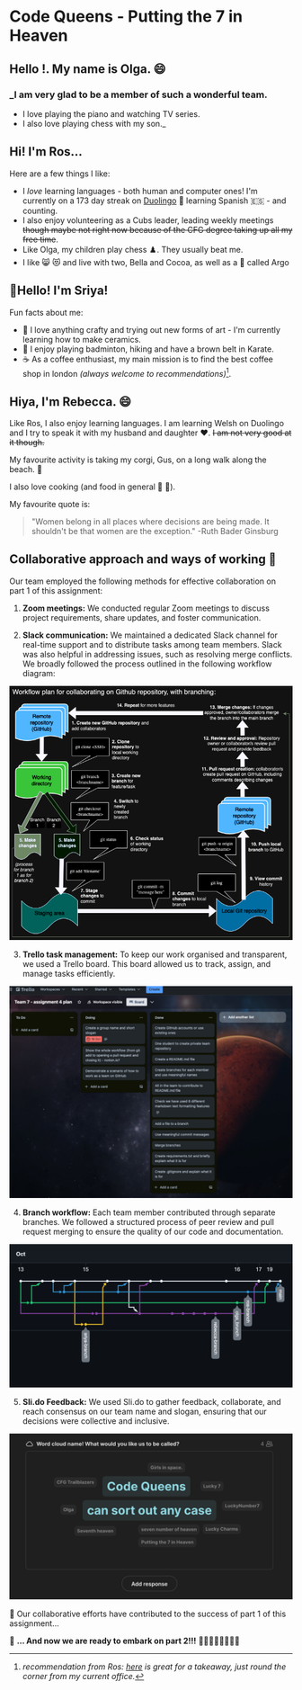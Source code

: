 # Code Queens - Putting the 7 in Heaven

## **Hello !. My name is Olga.** :smile:
### _I am very glad to be a member of such a wonderful team. 
* I love playing the piano and watching TV series. 
* I also love playing chess with my son._

## **Hi! I'm Ros...**

Here are a few things I like:
* I _love_ learning languages - both human and computer ones! I'm currently on a 173 day streak on [Duolingo](https://www.duolingo.com/) :owl: learning Spanish :es: - and counting. 
* I also enjoy volunteering as a Cubs leader, leading weekly meetings ~~though maybe not right now because of the CFG degree taking up all my free time~~. 
* Like Olga, my children play chess :chess_pawn:. They usually beat me.
* I like :smile_cat: :heart_eyes_cat: and live with two, Bella and Cocoa, as well as a :dog: called Argo

## **:wave:Hello! I'm Sriya!**

Fun facts about me:
* :art: I love anything crafty and trying out new forms of art - I'm currently learning how to make ceramics.
* :walking: I enjoy playing badminton, hiking and have a brown belt in Karate.
* :coffee: As a coffee enthusiast, my main mission is to find the best coffee shop in london _(always welcome to recommendations)_[^1].
[^1]: _recommendation from Ros: [here](https://maps.app.goo.gl/4UJNnEso4bRPTXgc7) is great for a takeaway, just round the corner from my current office._

## **Hiya, I'm Rebecca.** :smile:

Like Ros, I also enjoy learning languages. I am learning Welsh on Duolingo and I try to speak it with my husband and daughter :heart:. ~~I am not very good at it though.~~

My favourite activity is taking my corgi, Gus, on a long walk along the beach. :ocean:

I also love cooking (and food in general :sushi: :pizza:).

My favourite quote is:
>"Women belong in all places where decisions are being made. It shouldn't be that women are the exception." 
 -Ruth Bader Ginsburg


## **Collaborative approach and ways of working** :handshake:

Our team employed the following methods for effective collaboration on part 1 of this assignment:

1. **Zoom meetings:** We conducted regular Zoom meetings to discuss project requirements, share updates, and foster communication.

2. **Slack communication:** We maintained a dedicated Slack channel for real-time support and to distribute tasks among team members. Slack was also helpful in addressing issues, such as resolving merge conflicts. We broadly followed the process outlined in the following workflow diagram:

![Alt Workflow diagram](https://github.com/RosalindHook/group-7-cfg/blob/main/workflow-diagram.png)

3. **Trello task management:** To keep our work organised and transparent, we used a Trello board. This board allowed us to track, assign, and manage tasks efficiently.

![Alt Our Trello board](https://github.com/RosalindHook/group-7-cfg/blob/main/trello-board.png)

4. **Branch workflow:** Each team member contributed through separate branches. We followed a structured process of peer review and pull request merging to ensure the quality of our code and documentation.

![Alt Branching and merging for part 1](https://github.com/RosalindHook/group-7-cfg/blob/main/branching-diagram.png)

5. **Sli.do Feedback:** We used Sli.do to gather feedback, collaborate, and reach consensus on our team name and slogan, ensuring that our decisions were collective and inclusive.

![Alt Slid.do voting](https://github.com/RosalindHook/group-7-cfg/blob/main/slido-name-vote.png)

:raised_hands: Our collaborative efforts have contributed to the success of part 1 of this assignment...

:rocket: **... And now we are ready to embark on part 2!!!** :woman_technologist::woman_technologist::woman_technologist::woman_technologist: